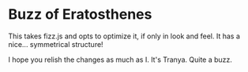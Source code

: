 # Buzz of Eratosthenes

This takes fizz.js and opts to optimize it, if only in look and feel.  It has a nice... symmetrical structure!

I hope you relish the changes as much as I.  It's Tranya.  Quite a buzz.


